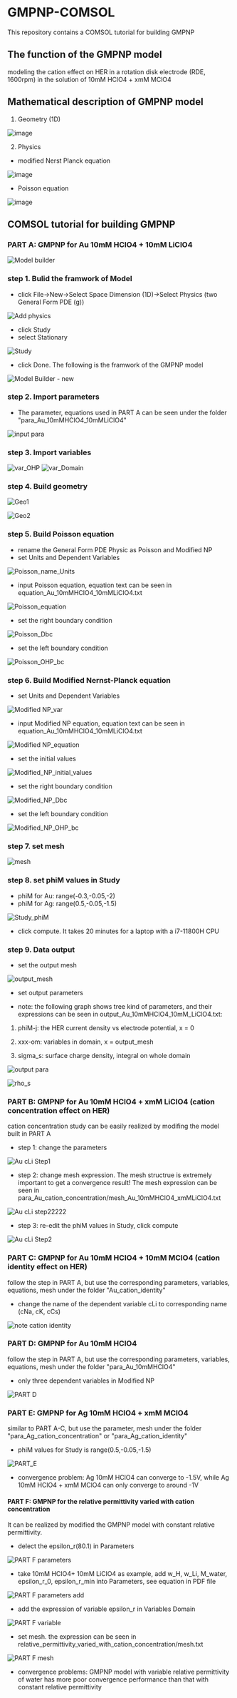 # GMPNP-COMSOL

This repository contains a COMSOL tutorial for building GMPNP

## The function of the GMPNP model

modeling the cation effect on HER in a rotation disk electrode (RDE, 1600rpm) in the solution of 10mM HClO4 + xmM MClO4
## Mathematical description of GMPNP model

1) Geometry (1D)

![image](https://user-images.githubusercontent.com/117021555/198882301-0a9a6ff0-23ae-4a97-acf3-f65a16cb90ba.png)


2) Physics


- modified Nerst Planck equation

![image](https://user-images.githubusercontent.com/117021555/198883265-1b86c98b-2969-429b-8087-7becb761bc1f.png)


- Poisson equation
 
![image](https://user-images.githubusercontent.com/117021555/198882973-dafb95fd-a0d9-4b9a-b3af-c83b18fed03f.png)



## COMSOL tutorial for building GMPNP

### PART A: GMPNP for Au 10mM HClO4 + 10mM LiClO4


![Model builder](https://user-images.githubusercontent.com/117021555/200847887-9036ca52-2161-47f5-b8f8-61a80a19095f.png)

### step 1. Bulid the framwork of Model

- click File->New->Select Space Dimension (1D)->Select Physics (two General Form PDE (g))

![Add physics](https://user-images.githubusercontent.com/117021555/200848691-55a4db09-687e-47c6-9aad-8fd064c17669.png)

- click Study
- select Stationary

![Study](https://user-images.githubusercontent.com/117021555/200849243-efe4d564-e4cc-4be6-81f0-2ddf61ca10a7.png)

- click Done. The following is the framwork of the GMPNP model

![Model Builder - new](https://user-images.githubusercontent.com/117021555/200849608-e266789e-59cb-4a44-b2ef-4225de20aa23.png)

### step 2. Import parameters

- The parameter, equations used in PART A can be seen under the folder "para_Au_10mMHClO4_10mMLiClO4"

![input para](https://user-images.githubusercontent.com/117021555/200851487-93c60912-8f96-49a0-b3bd-4a9238457842.png)

### step 3. Import variables

![var_OHP](https://user-images.githubusercontent.com/117021555/200855128-9d09a78e-d395-464e-8ebc-69acb0d3b885.png)
![var_Domain](https://user-images.githubusercontent.com/117021555/200855172-8cc1a4c6-05f1-4968-8ba5-d77908658964.png)

### step 4. Build geometry

![Geo1](https://user-images.githubusercontent.com/117021555/200856283-20f42bec-310e-461c-b960-4cd09aa8c08d.png)

![Geo2](https://user-images.githubusercontent.com/117021555/200856827-0c24995f-c6b8-48b8-a926-0df17e6a1730.png)

### step 5. Build Poisson equation
- rename the General Form PDE Physic as Poisson and Modified NP
- set Units and Dependent Variables

![Poisson_name_Units](https://user-images.githubusercontent.com/117021555/200858501-4889f85f-2706-424d-8385-ea04f8dae3e5.png)

- input Poisson equation, equation text can be seen in equation_Au_10mMHClO4_10mMLiClO4.txt

![Poisson_equation](https://user-images.githubusercontent.com/117021555/200859099-c060066f-3468-4aec-adc4-21c2f4533dff.png)

- set the right boundary condition

![Poisson_Dbc](https://user-images.githubusercontent.com/117021555/200860386-9ecd1801-f75f-41e7-87f8-c7b433e0a8d2.png)

- set the left boundary condition

![Poisson_OHP_bc](https://user-images.githubusercontent.com/117021555/200861196-703f365f-7f0f-4c04-8910-c917cb9d8360.png)


### step 6. Build Modified Nernst-Planck equation

- set Units and Dependent Variables

![Modified NP_var](https://user-images.githubusercontent.com/117021555/200862344-48244543-9a39-4ea5-af20-04203ddd730c.png)

- input Modified NP equation, equation text can be seen in equation_Au_10mMHClO4_10mMLiClO4.txt

![Modified NP_equation](https://user-images.githubusercontent.com/117021555/200862929-867e4497-24e7-4571-b42e-1f45adaa0af2.png)

- set the initial values

![Modified_NP_initial_values](https://user-images.githubusercontent.com/117021555/200865134-136e52e5-1359-4cb8-a5cc-5f8e273e617c.png)

- set the right boundary condition

![Modified_NP_Dbc](https://user-images.githubusercontent.com/117021555/200865693-fd3c1566-f94e-4446-ab82-8a555e582e45.png)

- set the left boundary condition

![Modified_NP_OHP_bc](https://user-images.githubusercontent.com/117021555/200866135-24ac0d1e-bdf1-4038-9208-62ecabcb09b3.png)


### step 7. set mesh

![mesh](https://user-images.githubusercontent.com/117021555/200867083-0bd624bc-2603-49fd-92fb-cf3bb3cc0738.png)


### step 8. set phiM values in Study

- phiM for Au: range(-0.3,-0.05,-2)
- phiM for Ag: range(0.5,-0.05,-1.5)

![Study_phiM](https://user-images.githubusercontent.com/117021555/200867825-158e635d-373b-4578-9c89-80139c29b080.png)

- click compute. It takes 20 minutes for a laptop with a i7-11800H CPU

### step 9. Data output

- set the output mesh

![output_mesh](https://user-images.githubusercontent.com/117021555/200869902-2f5bf08a-9d9a-4847-a17a-e0cf4034f018.png)

- set output parameters

- note: the following graph shows tree kind of parameters, and their expressions can be seen in output_Au_10mMHClO4_10mM_LiClO4.txt:

1. phiM-j: the HER current density vs electrode potential, x = 0

2. xxx-om: variables in domain, x = output_mesh

3. sigma_s: surface charge density, integral on whole domain

![output para](https://user-images.githubusercontent.com/117021555/200870686-9b47a4c1-c56b-437a-a7d3-800dc095cad9.png)

![rho_s](https://user-images.githubusercontent.com/117021555/200872305-ef55ce06-11e3-41f8-b911-707242957021.png)

### PART B: GMPNP for Au 10mM HClO4 + xmM LiClO4 (cation concentration effect on HER)

cation concentration study can be easily realized by modifing the model built in PART A

- step 1: change the parameters

![Au cLi Step1](https://user-images.githubusercontent.com/117021555/201667892-e04492ed-dd5d-436b-bb28-74634fba0343.png)


- step 2: change mesh expression. The mesh structrue is extremely important to get a convergence result!
The mesh expression can be seen in para_Au_cation_concentration/mesh_Au_10mMHClO4_xmMLiClO4.txt

![Au cLi step22222](https://user-images.githubusercontent.com/117021555/201669617-027433a7-0c60-4cf7-ae2e-2447094fd354.png)


- step 3: re-edit the phiM values in Study, click compute

![Au cLi Step2](https://user-images.githubusercontent.com/117021555/201668060-36b212df-d44a-4da6-86a2-fbd764b05af1.png)



### PART C: GMPNP for Au 10mM HClO4 + 10mM MClO4 (cation identity effect on HER)

follow the step in PART A, but use the corresponding parameters, variables, equations, mesh under the folder "Au_cation_identity"

- change the name of the dependent variable cLi to corresponding name (cNa, cK, cCs)

![note cation identity](https://user-images.githubusercontent.com/117021555/201683339-b0d8b58c-15e6-491c-a983-3b784965852b.png)


### PART D: GMPNP for Au 10mM HClO4

follow the step in PART A, but use the corresponding parameters, variables, equations, mesh under the folder "para_Au_10mMHClO4"

- only three dependent variables in Modified NP

![PART D](https://user-images.githubusercontent.com/117021555/201690651-50b6dbdb-ee16-42ce-96a0-beb09be5052e.png)


### PART E: GMPNP for Ag 10mM HClO4 + xmM MClO4

similar to PART A-C, but use the parameter, mesh under the folder "para_Ag_cation_concentration" or "para_Ag_cation_identity"

- phiM values for Study is range(0.5,-0.05,-1.5)

![PART_E](https://user-images.githubusercontent.com/117021555/201694747-91ced3bd-8861-425c-911f-e698658e4349.png)


- convergence problem: Ag 10mM HClO4 can converge to -1.5V, while Ag 10mM HClO4 + xmM MClO4 can only converge to around -1V


#### PART F: GMPNP for the relative permittivity varied with cation concentration

It can be realized by modified the GMPNP model with constant relative permittivity.

- delect the epsilon_r(80.1) in Parameters

![PART F parameters](https://user-images.githubusercontent.com/117021555/201814718-6381c4da-dedb-4d85-9193-5ccd8d004aa0.png)


- take 10mM HClO4+ 10mM LiClO4 as example, add w_H, w_Li, M_water, epsilon_r_0, epsilon_r_min into Parameters, see equation in PDF file

![PART F parameters add](https://user-images.githubusercontent.com/117021555/201815939-11ebd6b3-a54e-44a3-a1ad-4955bdf18aea.png)

- add the expression of variable epsilon_r in Variables Domain

![PART F variable](https://user-images.githubusercontent.com/117021555/201816951-1cff6cf8-6e3f-4dfa-9c38-7bead0e8238a.png)

- set mesh. the expression can be seen in relative_permittivity_varied_with_cation_concentration/mesh.txt

![PART F mesh](https://user-images.githubusercontent.com/117021555/201817724-6d3c928e-df55-4ac0-a01f-908c6a9f1e92.png)


- convergence problems: GMPNP model with variable relative permittivity of water has more poor convergence performance than that with constant relative permittivity







